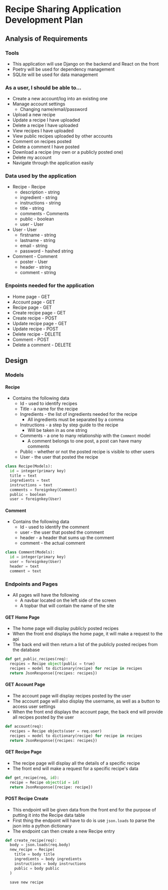 # Recipe Sharing Application Development Plan
## Analysis of Requirements
### Tools

* This application will use Django on the backend and React on the front
* Poetry will be used for dependency management
* SQLite will be used for data management

### As a user, I should be able to...

* Create a new account/log into an existing one
* Manage account settings
  * Changing name/email/password
* Upload a new recipe
* Update a recipe I have uploaded
* Delete a recipe I have uploaded
* View recipes I have uploaded
* View public recipes uploaded by other accounts
* Comment on recipes posted
* Delete a comment I have posted
* Download a recipe (my own or a publicly posted one)
* Delete my account
* Navigate through the application easily

### Data used by the application

* Recipe - Recipe
  * description - string
  * ingredient - string 
  * instructions - string
  * title - string
  * comments - Comments
  * public - boolean
  * user - User
* User - User
  * firstname - string
  * lastname - string
  * email - string
  * password - hashed string
* Comment - Comment
  * poster - User
  * header - string
  * comment - string

### Enpoints needed for the application

* Home page - GET
* Account page - GET
* Recipe page - GET
* Create recipe page - GET
* Create recipe - POST
* Update recipe page - GET
* Update recipe - POST
* Delete recipe - DELETE
* Comment - POST
* Delete a comment - DELETE

## Design
### Models
#### Recipe

* Contains the following data
  * Id - used to identify recipes
  * Title - a name for the recipe
  * Ingredients - the list of ingredients needed for the recipe
    * All ingredients must be separated by a comma
  * Instructions - a step by step guide to the recipe
    * Will be taken in as one string
  * Comments - a one to many relationship with the `Comment` model
    * A comment belongs to one post, a post can have many comments
  * Public - whether or not the posted recipe is visible to other users
  * User - the user that posted the recipe

```python
class Recipe(Models):
  id = integer(primary key)
  title = text
  ingredients = text
  instructions = text
  comments = foreignkey(Comment)
  public = boolean
  user = foreignkey(User)
```

#### Comment

* Contains the following data
  * Id - used to identify the comment
  * user - the user that posted the comment
  * header - a header that sums up the comment
  * comment - the actual comment

```python
class Comment(Models):
  id = integer(primary key)
  user = foreignkey(User)
  header = text
  comment = text
```

### Endpoints and Pages

* All pages will have the following
  * A navbar located on the left side of the screen
  * A topbar that will contain the name of the site

#### GET Home Page

* The home page will display publicly posted recipes
* When the front end displays the home page, it will make a request to the api
* The back end will then return a list of the publicly posted recipes from the database

```python
def get_public_recipes(req):
  recpies = Recipe object(public = true)
  recipes = model to dictionary(recipe) for recipe in recipes
  return JsonResponse({recipes: recipes})
```

#### GET Account Page

* The account page will display recipes posted by the user
* The account page will also display the username, as well as a button to access user settings
* When the front end displays the account page, the back end will provide all recipes posted by the user

```python
def account(req):
  recipes = Recipe objects(user = req.user)
  recipes = model to dictionary(recipe) for recipe in recipes
  return JsonResponse({recipes: recipes})
```

#### GET Recipe Page

* The recipe page will display all the details of a specific recipe
* The front end will make a request for a specific recipe's data

```python
def get_recipe(req, id):
  recipe = Recipe object(id = id)
  return JsonResponse({recipe: recipe})
```

#### POST Recipe Create

* This endpoint will be given data from the front end for the purpose of putting it into the Recipe data table
* First thing the endpoint will have to do is use `json.loads` to parse the json into a python dictionary
* The endpoint can then create a new Recipe entry

```python
def create_recipe(req):
  body = json.loads(req.body)
  new_recipe = Recipe(
    title = body title
    ingredients = body ingredients
    instructions = body instructions
    public = body public
  )

  save new recipe
```

